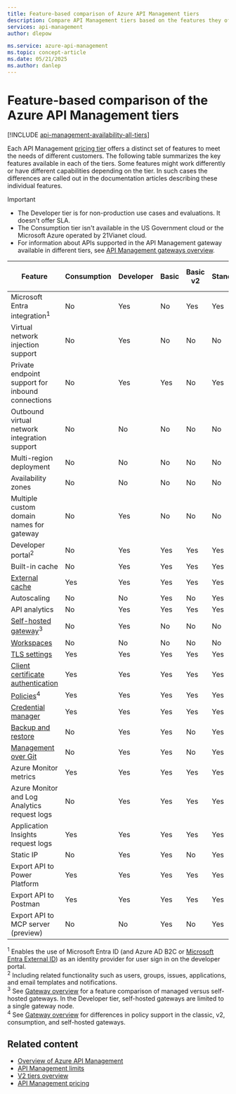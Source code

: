 ```yaml
---
title: Feature-based comparison of Azure API Management tiers
description: Compare API Management tiers based on the features they offer. See a table that summarizes the key features available in each pricing tier.
services: api-management
author: dlepow

ms.service: azure-api-management
ms.topic: concept-article
ms.date: 05/21/2025
ms.author: danlep
---
```


# Feature-based comparison of the Azure API Management tiers

[!INCLUDE [api-management-availability-all-tiers](../../includes/api-management-availability-all-tiers.md)]

Each API Management [pricing tier](api-management-key-concepts.md#api-management-tiers) offers a distinct set of features to meet the needs of different customers. The following table summarizes the key features available in each of the tiers. Some features might work differently or have different capabilities depending on the tier. In such cases the differences are called out in the documentation articles describing these individual features.

> [!IMPORTANT]
> * The Developer tier is for non-production use cases and evaluations. It doesn't offer SLA.
> * The Consumption tier isn't available in the US Government cloud or the Microsoft Azure operated by 21Vianet cloud. 
> * For information about APIs supported in the API Management gateway available in different tiers, see [API Management gateways overview](api-management-gateways-overview.md#backend-apis).


| Feature                                                                                      | Consumption | Developer | Basic | Basic v2 |Standard | Standard v2 | Premium | Premium v2 (preview) |
| -------------------------------------------------------------------------------------------- | ----------- | --------- | --------- | --------- | ----- | -------- | ------- | ------- | 
| Microsoft Entra integration<sup>1</sup>                                                             | No          | Yes       | No    | Yes      | Yes      | Yes      | Yes     | Yes |
| Virtual network injection support                                                               | No          | Yes       | No    | No       | No       | No       | Yes    | Yes |
| Private endpoint support for inbound connections                                                               | No          | Yes       | Yes    | No       | Yes      | Yes (preview)       | Yes  | No   |
| Outbound virtual network integration support                                                             | No          | No       | No    | No       | No       | Yes       | No    | Yes |
| Multi-region deployment                                                                      | No          | No        | No    | No       | No       | No       | Yes     | No |
| Availability zones                                                                           | No          | No        | No    | No       | No       | No       | Yes     | No  |
| Multiple custom domain names for gateway                                                                 | No          | Yes        | No    | No      | No       | No        | Yes     | No |
| Developer portal<sup>2</sup>                                                                 | No          | Yes       | Yes   | Yes      | Yes      | Yes      | Yes     | Yes |
| Built-in cache | No      | Yes                                            | Yes          | Yes       | Yes   | Yes      | Yes     | Yes |
| [External cache](./api-management-howto-cache-external.md)                                                    | Yes         | Yes       | Yes   | Yes      | Yes      | Yes      |Yes     | Yes
| Autoscaling                                                    | No         | No       | Yes   | No      | Yes      | No      |Yes     | No |
| API analytics                                     | No          | Yes       | Yes   | Yes      | Yes      | Yes      | Yes     | Yes |
| [Self-hosted gateway](self-hosted-gateway-overview.md)<sup>3</sup>                           | No          | Yes       | No    | No       | No       | No       | Yes     | No |
| [Workspaces](workspaces-overview.md)                                                         | No          | No       | No    | No     | No     | No       | Yes     |  No |
| [TLS settings](api-management-howto-manage-protocols-ciphers.md)                             | Yes         | Yes       | Yes   | Yes      | Yes      | Yes      | Yes     | Yes |
| [Client certificate authentication](api-management-howto-mutual-certificates-for-clients.md) | Yes         | Yes       | Yes   | Yes      | Yes     | Yes      |Yes     | Yes |
| [Policies](api-management-howto-policies.md)<sup>4</sup> | Yes         | Yes       | Yes   | Yes      | Yes      | Yes      | Yes     | Yes |
| [Credential manager](credentials-overview.md)  | Yes         | Yes       | Yes   | Yes      | Yes      | Yes      | Yes     |  Yes |
| [Backup and restore](api-management-howto-disaster-recovery-backup-restore.md)               | No          | Yes       | Yes   | No          | Yes      | No          | Yes     | No |
| [Management over Git](api-management-configuration-repository-git.md)                        | No          | Yes       | Yes   |No          | Yes      | No          | Yes     | No |
| Azure Monitor metrics                                                               | Yes          | Yes       | Yes   | Yes      | Yes      | Yes      | Yes     | Yes |
| Azure Monitor and Log Analytics request logs                                                              | No          | Yes       | Yes   | Yes      | Yes      | Yes      |Yes     | Yes |
| Application Insights request logs                                                               | Yes          | Yes       | Yes   | Yes      | Yes      | Yes      |Yes     | Yes |
| Static IP                                                                                    | No          | Yes       | Yes   | No          |Yes      | No          | Yes     | No |
| Export API to Power Platform                                                         | Yes          | Yes       | Yes    | Yes       | Yes       | Yes       | Yes     | Yes |
| Export API to Postman                                                         | Yes          | Yes       | Yes    | Yes       | Yes       | Yes       | Yes     | Yes |
| Export API to MCP server (preview)                                                        | No          | No       | Yes    | No       | Yes       | No       | Yes     | No |

<sup>1</sup> Enables the use of Microsoft Entra ID (and Azure AD B2C or [Microsoft Entra External ID](/entra/external-id/customers/overview-customers-ciam)) as an identity provider for user sign in on the developer portal.<br/>
<sup>2</sup> Including related functionality such as users, groups, issues, applications, and email templates and notifications.<br/>
<sup>3</sup> See [Gateway overview](api-management-gateways-overview.md#feature-comparison-managed-versus-self-hosted-gateways) for a feature comparison of managed versus self-hosted gateways. In the Developer tier, self-hosted gateways are limited to a single gateway node. <br/>
<sup>4</sup> See [Gateway overview](api-management-gateways-overview.md#policies) for differences in policy support in the classic, v2, consumption, and self-hosted gateways. <br/>

## Related content

* [Overview of Azure API Management](api-management-key-concepts.md)
* [API Management limits](/azure/azure-resource-manager/management/azure-subscription-service-limits?toc=/azure/api-management/toc.json&bc=/azure/api-management/breadcrumb/toc.json#api-management-limits)
* [V2 tiers overview](v2-service-tiers-overview.md)
* [API Management pricing](https://azure.microsoft.com/pricing/details/api-management/)